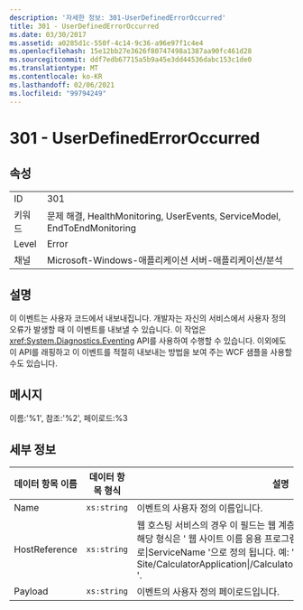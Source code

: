 ```yaml
---
description: '자세한 정보: 301-UserDefinedErrorOccurred'
title: 301 - UserDefinedErrorOccurred
ms.date: 03/30/2017
ms.assetid: a0285d1c-550f-4c14-9c36-a96e97f1c4e4
ms.openlocfilehash: 15e12bb27e3626f80747498a1387aa90fc461d28
ms.sourcegitcommit: ddf7edb67715a5b9a45e3dd44536dabc153c1de0
ms.translationtype: MT
ms.contentlocale: ko-KR
ms.lasthandoff: 02/06/2021
ms.locfileid: "99794249"
---
```

# <a name="301---userdefinederroroccurred"></a>301 - UserDefinedErrorOccurred

## <a name="properties"></a>속성  
  
|||  
|-|-|  
|ID|301|  
|키워드|문제 해결, HealthMonitoring, UserEvents, ServiceModel, EndToEndMonitoring|  
|Level|Error|  
|채널|Microsoft-Windows-애플리케이션 서버-애플리케이션/분석|  
  
## <a name="description"></a>설명  

 이 이벤트는 사용자 코드에서 내보내집니다. 개발자는 자신의 서비스에서 사용자 정의 오류가 발생할 때 이 이벤트를 내보낼 수 있습니다. 이 작업은 <xref:System.Diagnostics.Eventing> API를 사용하여 수행할 수 있습니다. 이외에도 이 API를 래핑하고 이 이벤트를 적절히 내보내는 방법을 보여 주는 WCF 샘플을 사용할 수도 있습니다.  
  
## <a name="message"></a>메시지  

 이름:'%1', 참조:'%2', 페이로드:%3  
  
## <a name="details"></a>세부 정보  
  
|데이터 항목 이름|데이터 항목 형식|설명|  
|--------------------|--------------------|-----------------|  
|Name|`xs:string`|이벤트의 사용자 정의 이름입니다.|  
|HostReference|`xs:string`|웹 호스팅 서비스의 경우 이 필드는 웹 계층의 서비스를 고유하게 식별합니다. 해당 형식은 ' 웹 사이트 이름 응용 프로그램 가상 경로&#124;서비스 가상 경로&#124;ServiceName '으로 정의 됩니다. 예: ' Default Web Site/CalculatorApplication&#124;/CalculatorService.svc&#124;CalculatorService '.|  
|Payload|`xs:string`|이벤트의 사용자 정의 페이로드입니다.|
